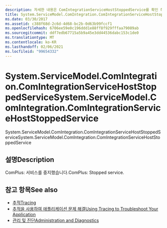 ```yaml
---
description: 자세한 내용은 ComIntegrationServiceHostStoppedService를 확인 하세요.
title: System.ServiceModel.ComIntegration.ComIntegrationServiceHostStoppedService
ms.date: 03/30/2017
ms.assetid: c388f68d-2c6d-4d68-bc2b-0d63b99fccf1
ms.openlocfilehash: 6706ee59e0c196ddd1e88ff8f929fffaa79089ab
ms.sourcegitcommit: ddf7edb67715a5b9a45e3dd44536dabc153c1de0
ms.translationtype: MT
ms.contentlocale: ko-KR
ms.lasthandoff: 02/06/2021
ms.locfileid: "99654332"
---
```

# <a name="systemservicemodelcomintegrationcomintegrationservicehoststoppedservice"></a><span data-ttu-id="f4876-103">System.ServiceModel.ComIntegration.ComIntegrationServiceHostStoppedService</span><span class="sxs-lookup"><span data-stu-id="f4876-103">System.ServiceModel.ComIntegration.ComIntegrationServiceHostStoppedService</span></span>

<span data-ttu-id="f4876-104">System.ServiceModel.ComIntegration.ComIntegrationServiceHostStoppedService</span><span class="sxs-lookup"><span data-stu-id="f4876-104">System.ServiceModel.ComIntegration.ComIntegrationServiceHostStoppedService</span></span>  
  
## <a name="description"></a><span data-ttu-id="f4876-105">설명</span><span class="sxs-lookup"><span data-stu-id="f4876-105">Description</span></span>  

 <span data-ttu-id="f4876-106">ComPlus: 서비스를 중지했습니다.</span><span class="sxs-lookup"><span data-stu-id="f4876-106">ComPlus: Stopped service.</span></span>  
  
## <a name="see-also"></a><span data-ttu-id="f4876-107">참고 항목</span><span class="sxs-lookup"><span data-stu-id="f4876-107">See also</span></span>

- [<span data-ttu-id="f4876-108">추적</span><span class="sxs-lookup"><span data-stu-id="f4876-108">Tracing</span></span>](index.md)
- [<span data-ttu-id="f4876-109">추적을 사용하여 애플리케이션 문제 해결</span><span class="sxs-lookup"><span data-stu-id="f4876-109">Using Tracing to Troubleshoot Your Application</span></span>](using-tracing-to-troubleshoot-your-application.md)
- [<span data-ttu-id="f4876-110">관리 및 진단</span><span class="sxs-lookup"><span data-stu-id="f4876-110">Administration and Diagnostics</span></span>](../index.md)

